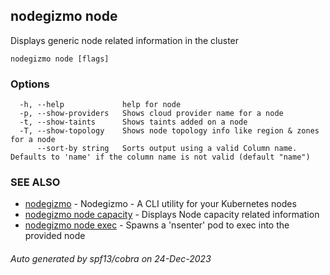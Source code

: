 ## nodegizmo node

Displays generic node related information in the cluster

```
nodegizmo node [flags]
```

### Options

```
  -h, --help             help for node
  -p, --show-providers   Shows cloud provider name for a node
  -t, --show-taints      Shows taints added on a node
  -T, --show-topology    Shows node topology info like region & zones for a node
      --sort-by string   Sorts output using a valid Column name. Defaults to 'name' if the column name is not valid (default "name")
```

### SEE ALSO

* [nodegizmo](nodegizmo.md)	 - Nodegizmo - A CLI utility for your Kubernetes nodes
* [nodegizmo node capacity](nodegizmo_node_capacity.md)	 - Displays Node capacity related information
* [nodegizmo node exec](nodegizmo_node_exec.md)	 - Spawns a 'nsenter' pod to exec into the provided node

###### Auto generated by spf13/cobra on 24-Dec-2023
